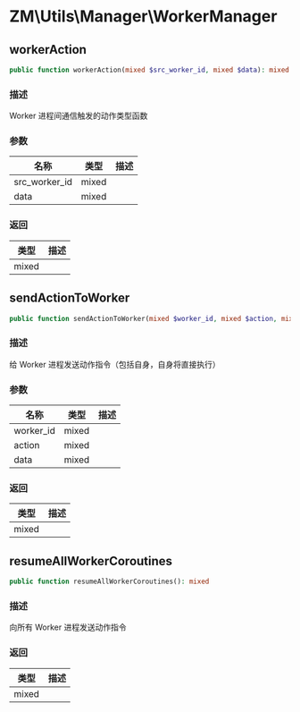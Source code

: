 # ZM\Utils\Manager\WorkerManager

## workerAction

```php
public function workerAction(mixed $src_worker_id, mixed $data): mixed
```

### 描述

Worker 进程间通信触发的动作类型函数

### 参数

| 名称 | 类型 | 描述 |
| -------- | ---- | ----------- |
| src_worker_id | mixed |  |
| data | mixed |  |
### 返回

| 类型 | 描述 |
| ---- | ----------- |
| mixed |  |


## sendActionToWorker

```php
public function sendActionToWorker(mixed $worker_id, mixed $action, mixed $data): mixed
```

### 描述

给 Worker 进程发送动作指令（包括自身，自身将直接执行）

### 参数

| 名称 | 类型 | 描述 |
| -------- | ---- | ----------- |
| worker_id | mixed |  |
| action | mixed |  |
| data | mixed |  |
### 返回

| 类型 | 描述 |
| ---- | ----------- |
| mixed |  |


## resumeAllWorkerCoroutines

```php
public function resumeAllWorkerCoroutines(): mixed
```

### 描述

向所有 Worker 进程发送动作指令

### 返回

| 类型 | 描述 |
| ---- | ----------- |
| mixed |  |
